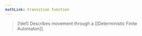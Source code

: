 ```yaml
---
mathLink: transition function
---
```

>[!def]
>Describes movement through a [[Deterministic Finite Automaton]]. 

